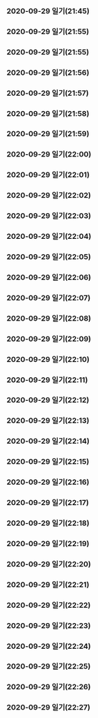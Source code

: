 ### 2020-09-29 일기(21:45)
### 2020-09-29 일기(21:55)
### 2020-09-29 일기(21:55)
### 2020-09-29 일기(21:56)
### 2020-09-29 일기(21:57)
### 2020-09-29 일기(21:58)
### 2020-09-29 일기(21:59)
### 2020-09-29 일기(22:00)
### 2020-09-29 일기(22:01)
### 2020-09-29 일기(22:02)
### 2020-09-29 일기(22:03)
### 2020-09-29 일기(22:04)
### 2020-09-29 일기(22:05)
### 2020-09-29 일기(22:06)
### 2020-09-29 일기(22:07)
### 2020-09-29 일기(22:08)
### 2020-09-29 일기(22:09)
### 2020-09-29 일기(22:10)
### 2020-09-29 일기(22:11)
### 2020-09-29 일기(22:12)
### 2020-09-29 일기(22:13)
### 2020-09-29 일기(22:14)
### 2020-09-29 일기(22:15)
### 2020-09-29 일기(22:16)
### 2020-09-29 일기(22:17)
### 2020-09-29 일기(22:18)
### 2020-09-29 일기(22:19)
### 2020-09-29 일기(22:20)
### 2020-09-29 일기(22:21)
### 2020-09-29 일기(22:22)
### 2020-09-29 일기(22:23)
### 2020-09-29 일기(22:24)
### 2020-09-29 일기(22:25)
### 2020-09-29 일기(22:26)
### 2020-09-29 일기(22:27)
